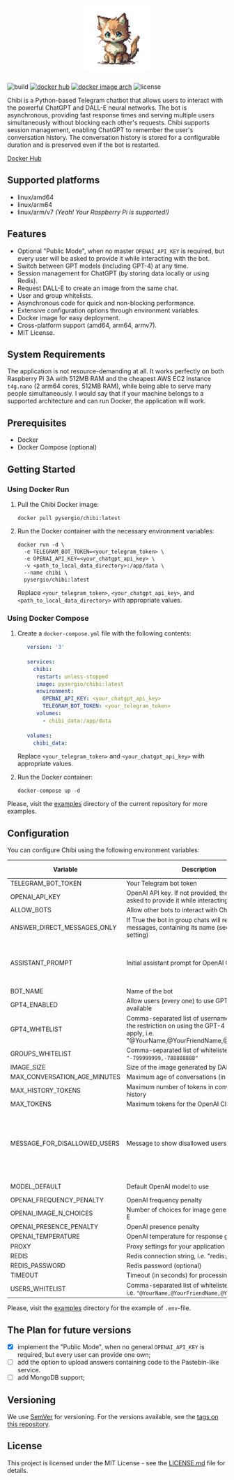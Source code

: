 <h1 align="center"><img width=150 src="https://github.com/s-nagaev/chibi/raw/main/docs/logo.png" alt="logo"></h1>

![build](https://img.shields.io/github/actions/workflow/status/s-nagaev/chibi/build.yml)
[![docker hub](https://img.shields.io/docker/pulls/pysergio/chibi)](https://hub.docker.com/r/pysergio/chibi)
[![docker image arch](https://img.shields.io/badge/docker%20image%20arch-amd64%20%7C%20arm64%20%7C%20armv7-informational)](https://hub.docker.com/r/pysergio/chibi/tags)
![license](https://img.shields.io/github/license/s-nagaev/chibi)


Chibi is a Python-based Telegram chatbot that allows users to interact with the powerful ChatGPT and DALL-E neural networks. The bot is asynchronous, providing fast response times and serving multiple users simultaneously without blocking each other's requests. Chibi supports session management, enabling ChatGPT to remember the user's conversation history. The conversation history is stored for a configurable duration and is preserved even if the bot is restarted.

[Docker Hub](https://hub.docker.com/r/pysergio/chibi)

## Supported platforms

- linux/amd64
- linux/arm64
- linux/arm/v7 *(Yeah! Your Raspberry Pi is supported!)*

## Features

- Optional "Public Mode", when no master `OPENAI_API_KEY` is required, but every user will be asked to provide it while interacting with the bot.
- Switch between GPT models (including GPT-4) at any time.
- Session management for ChatGPT (by storing data locally or using Redis).
- Request DALL-E to create an image from the same chat.
- User and group whitelists.
- Asynchronous code for quick and non-blocking performance.
- Extensive configuration options through environment variables.
- Docker image for easy deployment.
- Cross-platform support (amd64, arm64, armv7).
- MIT License.

## System Requirements

The application is not resource-demanding at all. It works perfectly on both Raspberry Pi 3A with 512MB RAM and the cheapest AWS EC2 Instance `t4g.nano` (2 arm64 cores, 512MB RAM), while being able to serve many people simultaneously. I would say that if your machine belongs to a supported architecture and can run Docker, the application will work.

## Prerequisites

- Docker
- Docker Compose (optional)

## Getting Started

### Using Docker Run

1. Pull the Chibi Docker image:

    ```shell
    docker pull pysergio/chibi:latest
    ```

2. Run the Docker container with the necessary environment variables:

    ```shell
    docker run -d \
      -e TELEGRAM_BOT_TOKEN=<your_telegram_token> \
      -e OPENAI_API_KEY=<your_chatgpt_api_key> \
      -v <path_to_local_data_directory>:/app/data \
      --name chibi \
      pysergio/chibi:latest
    ```

   Replace `<your_telegram_token>`, `<your_chatgpt_api_key>`, and `<path_to_local_data_directory>` with appropriate values.

### Using Docker Compose

1. Create a `docker-compose.yml` file with the following contents:

   ```yaml
      version: '3'

      services:
        chibi:
         restart: unless-stopped
         image: pysergio/chibi:latest
         environment:
           OPENAI_API_KEY: <your_chatgpt_api_key>
           TELEGRAM_BOT_TOKEN: <your_telegram_token>
         volumes:
           - chibi_data:/app/data
      
      volumes:
        chibi_data:
   ```

   Replace `<your_telegram_token>` and `<your_chatgpt_api_key>` with appropriate values.

2. Run the Docker container:

   ```shell
   docker-compose up -d
   ```

Please, visit the [examples](examples) directory of the current repository for more examples.

## Configuration

You can configure Chibi using the following environment variables:

| Variable                     | Description                                                                                                                                       | Required | Default Value                                                                    |
|------------------------------|---------------------------------------------------------------------------------------------------------------------------------------------------|----------|----------------------------------------------------------------------------------|
| TELEGRAM_BOT_TOKEN           | Your Telegram bot token                                                                                                                           | Yes      |                                                                                  |
| OPENAI_API_KEY               | OpenAI API key. If not provided, the user will be asked to provide it while interacting with bot.                                                 | No       |                                                                                  |
| ALLOW_BOTS                   | Allow other bots to interact with Chibi                                                                                                           | No       | false                                                                            |
| ANSWER_DIRECT_MESSAGES_ONLY  | If True the bot in group chats will respond only to messages, containing its name (see the `BOT_NAME` setting)                                    | NO       | true                                                                             |
| ASSISTANT_PROMPT             | Initial assistant prompt for OpenAI Client                                                                                                        | No       | "You're helpful and friendly assistant. Your name is Chibi"                      |
| BOT_NAME                     | Name of the bot                                                                                                                                   | No       | "Chibi"                                                                          |
| GPT4_ENABLED                 | Allow users (every one) to use GPT-4 model if it is available                                                                                     | No       | false                                                                            |
| GPT4_WHITELIST               | Comma-separated list of usernames for whom the restriction on using the GPT-4 model does not apply, i.e. "@YourName,@YourFriendName,@YourCatName" | No       |                                                                                  |
| GROUPS_WHITELIST             | Comma-separated list of whitelisted group IDs, i.e `"-799999999,-788888888"`                                                                      | No       |                                                                                  |
| IMAGE_SIZE                   | Size of the image generated by DALL-E                                                                                                             | No       | "512x512"                                                                        |
| MAX_CONVERSATION_AGE_MINUTES | Maximum age of conversations (in minutes)                                                                                                         | No       | 60                                                                               |
| MAX_HISTORY_TOKENS           | Maximum number of tokens in conversation history                                                                                                  | No       | 1800                                                                             |
| MAX_TOKENS                   | Maximum tokens for the OpenAI Client                                                                                                              | No       | 1000                                                                             |
| MESSAGE_FOR_DISALLOWED_USERS | Message to show disallowed users                                                                                                                  | No       | "You're not allowed to interact with me, sorry. Contact my owner first, please." |
| MODEL_DEFAULT                | Default OpenAI model to use                                                                                                                       | No       | "gpt-3.5-turbo"                                                                  |
| OPENAI_FREQUENCY_PENALTY     | OpenAI frequency penalty                                                                                                                          | No       | 0                                                                                |
| OPENAI_IMAGE_N_CHOICES       | Number of choices for image generation in DALL-E                                                                                                  | No       | 4                                                                                |
| OPENAI_PRESENCE_PENALTY      | OpenAI presence penalty                                                                                                                           | No       | 0                                                                                |
| OPENAI_TEMPERATURE           | OpenAI temperature for response generation                                                                                                        | No       | 0.5                                                                              |
| PROXY                        | Proxy settings for your application                                                                                                               | No       |                                                                                  |
| REDIS                        | Redis connection string, i.e. "redis://localhost"                                                                                                 | No       |                                                                                  |
| REDIS_PASSWORD               | Redis password (optional)                                                                                                                         | No       |                                                                                  |
| TIMEOUT                      | Timeout (in seconds) for processing requests                                                                                                      | No       | 15                                                                               |
| USERS_WHITELIST              | Comma-separated list of whitelisted usernames, i.e. `"@YourName,@YourFriendName,@YourCatName"`                                                    | No       |                                                                                  |


Please, visit the [examples](examples) directory for the example of `.env`-file.

## The Plan for future versions

- [x] implement the "Public Mode", when no general `OPENAI_API_KEY` is required, but every user can provide one own;
- [ ] add the option to upload answers containing code to the Pastebin-like service.
- [ ] add MongoDB support;

## Versioning

We use [SemVer](http://semver.org/) for versioning. For the versions available, see the [tags on this repository](https://github.com/your/project/tags).

## License

This project is licensed under the MIT License - see the [LICENSE.md](LICENSE.md) file for details.
